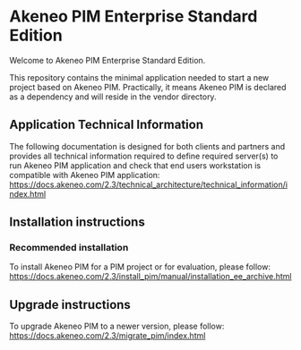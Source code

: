 Akeneo PIM Enterprise Standard Edition
=====================================
Welcome to Akeneo PIM Enterprise Standard Edition.

This repository contains the minimal application needed to start a new project based on Akeneo PIM.
Practically, it means Akeneo PIM is declared as a dependency and will reside in the vendor directory.

Application Technical Information
---------------------------------

The following documentation is designed for both clients and partners and provides all technical information required to define required server(s) to run Akeneo PIM application and check that end users workstation is compatible with Akeneo PIM application:
https://docs.akeneo.com/2.3/technical_architecture/technical_information/index.html

Installation instructions
-------------------------

### Recommended installation

To install Akeneo PIM for a PIM project or for evaluation, please follow: https://docs.akeneo.com/2.3/install_pim/manual/installation_ee_archive.html

Upgrade instructions
--------------------

To upgrade Akeneo PIM to a newer version, please follow:
https://docs.akeneo.com/2.3/migrate_pim/index.html

